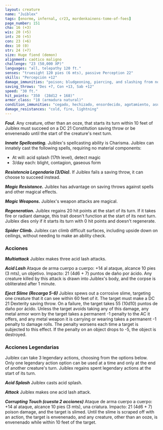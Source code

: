 ```yaml
---
layout: creature
name: "Juiblex"
tags: [enorme, infernal, cr23, mordenkainens-tome-of-foes]
page_number: 151
cha: 16 (+3)
wis: 20 (+5)
int: 20 (+5)
con: 23 (+6)
dex: 10 (0)
str: 24 (+7)
size: Huge fiend (demon)
alignment: caótico maligno
challenge: "23 (50,000 XP)"
languages: "all, telepathy 120 ft."
senses: "truesight 120 pies (6 mts), passive Perception 22"
skills: "Percepción +12"
damage_immunities: "poison; bludgeoning, piercing, and slashing from nonmagical attacks"
saving_throws: "Des +7, Con +13, Sab +12"
speed: "30 ft."
hit_points: "350  (28d12 + 168)"
armor_class: "18 (armadura natural)"
condition_immunities: "cegado, hechizado, ensordecido, agotamiento, asustado, grappled, paralizado, petrificado, envenenado, prone, restrained, stunned, unconscious"
damage_resistances: "cold, fire, lightning"
---
```


***Foul.*** Any creature, other than an ooze, that starts its turn within 10 feet of Juiblex must succeed on a DC 21 Constitution saving throw or be envenenado until the start of the creature's next turn.

***Innate Spellcasting.*** Juiblex's spellcasting ability is Charisma. Juiblex can innately cast the following spells, requiring no material components:
* At will: acid splash (17th level), detect magic
* 3/day each: blight, contagion, gaseous form

***Resistencia Legendaria (3/Día).*** If Juiblex fails a saving throw, it can choose to succeed instead.

***Magic Resistance.*** Juiblex has advantage on saving throws against spells and other magical effects.

***Magic Weapons.*** Juiblex's weapon attacks are magical.

***Regeneration.*** Juiblex regains 20 hit points at the start of its turn. If it takes fire or radiant damage, this trait doesn't function at the start of its next turn. Juiblex dies only if it starts its turn with 0 hit points and doesn't regenerate.

***Spider Climb.*** Juiblex can climb difficult surfaces, including upside down on ceilings, without needing to make an ability check.

### Acciones

***Multiattack*** Juiblex makes three acid lash attacks.

***Acid Lash*** Ataque de arma cuerpo a cuerpo: +14 al ataque, alcance 10 pies (3 mts), un objetivo. Impacto: 21 (4d6 + 7) puntos de daño por ácido. Any creature killed by this attack is drawn into Juiblex's body, and the corpse is obliterated after 1 minute.

***Eject Slime (Recarga 5-6)*** Juiblex spews out a corrosive slime, targeting one creature that it can see within 60 feet of it. The target must make a DC 21 Dexterity saving throw. On a failure, the target takes 55 (10d10) puntos de daño por ácido. Unless the target avoids taking any of this damage, any metal armor worn by the target takes a permanent -1 penalty to the AC it offers, and any metal weapon it is carrying or wearing takes a permanent -1 penalty to damage rolls. The penalty worsens each time a target is subjected to this effect. If the penalty on an object drops to -5, the object is destroyed.

### Acciones Legendarias

Juiblex can take 3 legendary actions, choosing from the options below. Only one legendary action option can be used at a time and only at the end of another creature's turn. Juiblex regains spent legendary actions at the start of its turn.

***Acid Splash*** Juiblex casts acid splash.

***Attack*** Juiblex makes one acid lash attack.

***Corrupting Touch (cuesta 2 acciones)*** Ataque de arma cuerpo a cuerpo: +14 al ataque, alcance 10 pies (3 mts), una criatura. Impacto: 21 (4d6 + 7) poison damage, and the target is slimed. Until the slime is scraped off with an action, the target is envenenado, and any creature, other than an ooze, is envenenado while within 10 feet of the target.